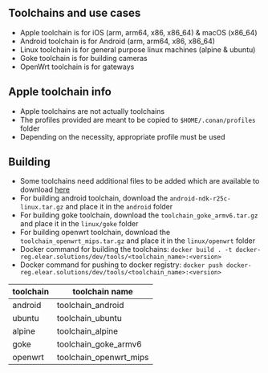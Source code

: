 ## Toolchains and use cases

- Apple toolchain is for iOS (arm, arm64, x86, x86_64) & macOS (x86_64)
- Android toolchain is for Android (arm, arm64, x86, x86_64)
- Linux toolchain is for general purpose linux machines (alpine & ubuntu)
- Goke toolchain is for building cameras
- OpenWrt toolchain is for gateways

## Apple toolchain info

- Apple toolchains are not actually toolchains
- The profiles provided are meant to be copied to ```$HOME/.conan/profiles``` folder
- Depending on the necessity, appropriate profile must be used

## Building
- Some toolchains need additional files to be added which are available to download [here](https://drive.google.com/drive/folders/1V0Ol2-PnoEkpx0Z7W4DyQtb5CKidXbL3)
- For building android toolchain, download the ```android-ndk-r25c-linux.tar.gz``` and place it in the ```android``` folder
- For building goke toolchain, download the ```toolchain_goke_armv6.tar.gz``` and place it in the ```linux/goke``` folder
- For building openwrt toolchain, download the ```toolchain_openwrt_mips.tar.gz``` and place it in the ```linux/openwrt``` folder
- Docker command for building the toolchains: ```docker build . -t docker-reg.elear.solutions/dev/tools/<toolchain_name>:<version>```
- Docker command for pushing to docker registry: ```docker push docker-reg.elear.solutions/dev/tools/<toolchain_name>:<version>```

toolchain | toolchain name
----------|--------------
android   | toolchain_android
ubuntu    | toolchain_ubuntu
alpine    | toolchain_alpine
goke      | toolchain_goke_armv6
openwrt   | toolchain_openwrt_mips
